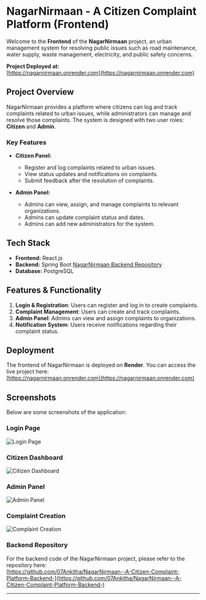 # NagarNirmaan - A Citizen Complaint Platform (Frontend)

Welcome to the **Frontend** of the **NagarNirmaan** project, an urban management system for resolving public issues such as road maintenance, water supply, waste management, electricity, and public safety concerns.

**Project Deployed at:**  
[https://nagarnirmaan.onrender.com](https://nagarnirmaan.onrender.com)

## Project Overview
NagarNirmaan provides a platform where citizens can log and track complaints related to urban issues, while administrators can manage and resolve those complaints. The system is designed with two user roles: **Citizen** and **Admin**.

### Key Features
- **Citizen Panel:**
  - Register and log complaints related to urban issues.
  - View status updates and notifications on complaints.
  - Submit feedback after the resolution of complaints.
  
- **Admin Panel:**
  - Admins can view, assign, and manage complaints to relevant organizations.
  - Admins can update complaint status and dates.
  - Admins can add new administrators for the system.

## Tech Stack
- **Frontend:** React.js
- **Backend:**  Spring Boot [NagarNirmaan Backend Repository](https://github.com/07Ankitha/NagarNirmaan--A-Citizen-Complaint-Platform-Backend-)
- **Database:** PostgreSQL

## Features & Functionality
1. **Login & Registration**: Users can register and log in to create complaints.
2. **Complaint Management**: Users can create and track complaints.
3. **Admin Panel**: Admins can view and assign complaints to organizations.
4. **Notification System**: Users receive notifications regarding their complaint status.

## Deployment

The frontend of NagarNirmaan is deployed on **Render**. You can access the live project here:  
[https://nagarnirmaan.onrender.com](https://nagarnirmaan.onrender.com)

## Screenshots

Below are some screenshots of the application:

### Login Page
![Login Page]([images/login-page.png](https://github.com/07Ankitha/NagarNirmaan--A-Citizen-Complaint-Platform-Frontend-/blob/main/nagarnirmaan%20login.png))

### Citizen Dashboard
![Citizen Dashboard](images/citizen-dashboard.png)

### Admin Panel
![Admin Panel](images/admin-panel.png)

### Complaint Creation
![Complaint Creation](images/complaint-creation.png)


### Backend Repository
For the backend code of the NagarNirmaan project, please refer to the repository here:  
[https://github.com/07Ankitha/NagarNirmaan--A-Citizen-Complaint-Platform-Backend-](https://github.com/07Ankitha/NagarNirmaan--A-Citizen-Complaint-Platform-Backend-)

---

